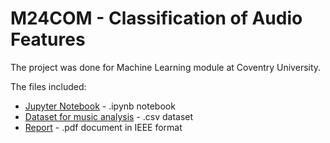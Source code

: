 # M24COM - Classification of Audio Features 


The project was done for Machine Learning module at Coventry University.

The files included:
 * [Jupyter Notebook](https://github.com/pyxelr/M24COM_Classification_in_Python/blob/master/m24com_classification.ipynb) - .ipynb notebook
 * [Dataset for music analysis](https://github.com/pyxelr/M25COM_Classification_in_Python/blob/master/musicclean.csv) - .csv dataset
 * [Report](https://drive.google.com/file/d/1GykltGsLroL20rpBMuoGkT8DcsdyIx9q/view?usp=sharing) - .pdf document in IEEE format